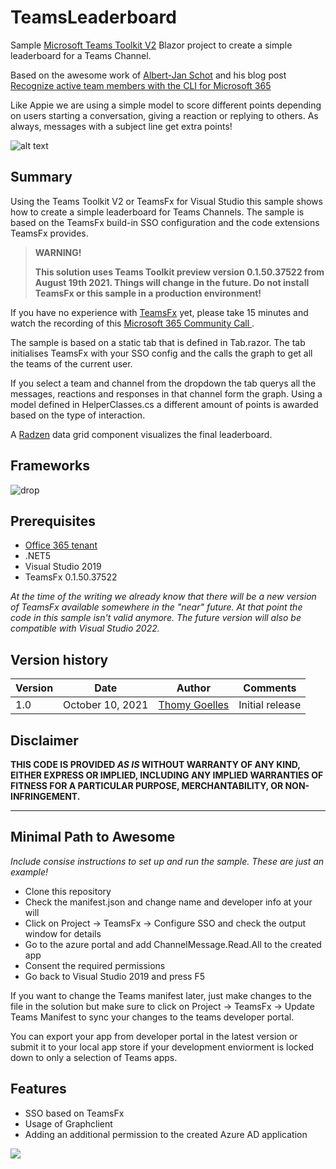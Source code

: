 # TeamsLeaderboard

Sample [Microsoft Teams Toolkit V2](https://github.com/OfficeDev/TeamsFx) Blazor project to create a simple leaderboard for a Teams Channel.

Based on the awesome work of [Albert-Jan Schot](https://twitter.com/appieschot) and his blog post [Recognize active team members with the CLI for Microsoft 365](https://www.cloudappie.nl/recognize-active-team-members-cli-microsoft-365/)

Like Appie we are using a simple model to score different points depending on users starting a conversation, giving a reaction or replying to others. As always, messages with a subject line get extra points!

![alt text](./assets/Leaderboard.png "Screenshot")

## Summary

Using the Teams Toolkit V2 or TeamsFx for Visual Studio this sample shows how
to create a simple leaderboard for Teams Channels. The sample is based on the TeamsFx
build-in SSO configuration and the code extensions TeamsFx provides.

> **WARNING!**
> 
> **This solution uses Teams Toolkit preview version 0.1.50.37522 from August 19th 2021. 
> Things will change in the future. Do not install TeamsFx or this sample in a production environment!**

If you have no experience with [TeamsFx](https://github.com/OfficeDev/TeamsFx) yet, please take 15 minutes and watch the recording of 
this [Microsoft 365 Community Call ](https://www.youtube.com/watch?v=WPnZgcjr6PI).

The sample is based on a static tab that is defined in Tab.razor. The tab initialises TeamsFx with 
your SSO config and the calls the graph to get all the teams of the current user.

If you select a team and channel from the dropdown the tab querys all the messages, reactions and responses in that channel form the graph.
Using a model defined in HelperClasses.cs a different amount of points is awarded based on the type of interaction.   

A [Radzen](https://www.radzen.com/) data grid component visualizes the final leaderboard.

## Frameworks


![drop](https://img.shields.io/badge/Blazor-.NET5-blueviolet.svg)

## Prerequisites

* [Office 365 tenant](https://dev.office.com/sharepoint/docs/spfx/set-up-your-development-environment)
* .NET5
* Visual Studio 2019
* TeamsFx 0.1.50.37522

_At the time of the writing we already know that there will be a new
version of TeamsFx available somewhere in the "near" future. At that point the code in this sample
isn't valid anymore. The future version will also be compatible with Visual Studio 2022._


## Version history

Version|Date|Author|Comments
-------|----|----|--------
1.0|October 10, 2021|[Thomy Goelles](https://twitter.com/thomyg)|Initial release

## Disclaimer

**THIS CODE IS PROVIDED *AS IS* WITHOUT WARRANTY OF ANY KIND, EITHER EXPRESS OR IMPLIED, INCLUDING ANY IMPLIED WARRANTIES OF FITNESS FOR A PARTICULAR PURPOSE, MERCHANTABILITY, OR NON-INFRINGEMENT.**

---

## Minimal Path to Awesome

_Include consise instructions to set up and run the sample. These are just an example!_

* Clone this repository
* Check the manifest.json and change name and developer info at your will
* Click on Project -> TeamsFx -> Configure SSO and check the output window for details
* Go to the azure portal and add ChannelMessage.Read.All to the created app 
* Consent the required permissions
* Go back to Visual Studio 2019 and press F5


If you want to change the Teams manifest later, just make changes to the file in the solution but 
make sure to click on Project -> TeamsFx -> Update Teams Manifest to sync your changes to the teams developer portal.

You can export your app from developer portal in the latest version or submit it to your local app store if your development enviorment 
is locked down to only a selection of Teams apps. 

## Features

* SSO based on TeamsFx
* Usage of Graphclient
* Adding an additional permission to the created Azure AD application


<img src="https://m365-visitor-stats.azurewebsites.net/teams-dev-samples/samples/tab-blazor-leaderboard" />
